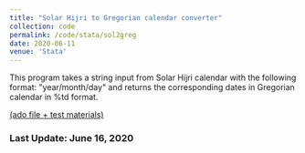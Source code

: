 ```yaml
---
title: "Solar Hijri to Gregorian calendar converter"
collection: code
permalink: /code/stata/sol2greg
date: 2020-06-11
venue: 'Stata'
---
```


This program takes a string input from Solar Hijri calendar with the following format: "year/month/day" and returns the corresponding dates in Gregorian calendar in %td format.

[(ado file + test materials)](https://www.dropbox.com/sh/o1qlvc0fpeb0mkd/AACO8r_Wa041ECAAhFoY7ZCsa?dl=0)

### Last Update: June 16, 2020

